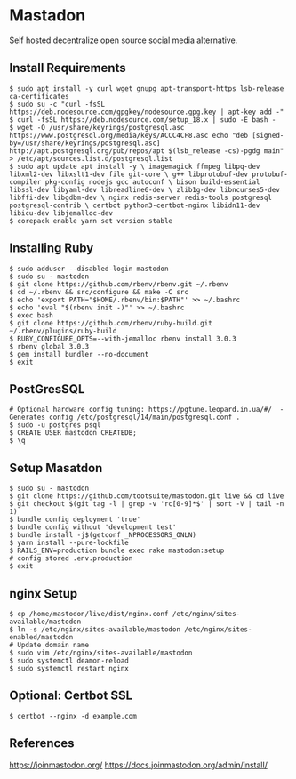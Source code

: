 Mastadon
=========

Self hosted decentralize open source social media alternative.

Install Requirements
---------------------

    $ sudo apt install -y curl wget gnupg apt-transport-https lsb-release ca-certificates 
    $ sudo su -c "curl -fsSL https://deb.nodesource.com/gpgkey/nodesource.gpg.key | apt-key add -"
    $ curl -fsSL https://deb.nodesource.com/setup_18.x | sudo -E bash - 
    $ wget -O /usr/share/keyrings/postgresql.asc https://www.postgresql.org/media/keys/ACCC4CF8.asc echo "deb [signed-by=/usr/share/keyrings/postgresql.asc] http://apt.postgresql.org/pub/repos/apt $(lsb_release -cs)-pgdg main" > /etc/apt/sources.list.d/postgresql.list 
    $ sudo apt update apt install -y \ imagemagick ffmpeg libpq-dev libxml2-dev libxslt1-dev file git-core \ g++ libprotobuf-dev protobuf-compiler pkg-config nodejs gcc autoconf \ bison build-essential libssl-dev libyaml-dev libreadline6-dev \ zlib1g-dev libncurses5-dev libffi-dev libgdbm-dev \ nginx redis-server redis-tools postgresql postgresql-contrib \ certbot python3-certbot-nginx libidn11-dev libicu-dev libjemalloc-dev 
    $ corepack enable yarn set version stable 

Installing Ruby
---------------

    $ sudo adduser --disabled-login mastodon
    $ sudo su - mastodon
    $ git clone https://github.com/rbenv/rbenv.git ~/.rbenv
    $ cd ~/.rbenv && src/configure && make -C src
    $ echo 'export PATH="$HOME/.rbenv/bin:$PATH"' >> ~/.bashrc
    $ echo 'eval "$(rbenv init -)"' >> ~/.bashrc
    $ exec bash
    $ git clone https://github.com/rbenv/ruby-build.git ~/.rbenv/plugins/ruby-build
    $ RUBY_CONFIGURE_OPTS=--with-jemalloc rbenv install 3.0.3
    $ rbenv global 3.0.3
    $ gem install bundler --no-document
    $ exit

PostGresSQL
-----------

    # Optional hardware config tuning: https://pgtune.leopard.in.ua/#/  - Generates config /etc/postgresql/14/main/postgresql.conf . 
    $ sudo -u postgres psql
    $ CREATE USER mastodon CREATEDB;
    $ \q

Setup Masatdon
--------------

    $ sudo su - mastodon
    $ git clone https://github.com/tootsuite/mastodon.git live && cd live
    $ git checkout $(git tag -l | grep -v 'rc[0-9]*$' | sort -V | tail -n 1)
    $ bundle config deployment 'true'
    $ bundle config without 'development test'
    $ bundle install -j$(getconf _NPROCESSORS_ONLN)
    $ yarn install --pure-lockfile
    $ RAILS_ENV=production bundle exec rake mastodon:setup
    # config stored .env.production
    $ exit

nginx Setup
-----------

    $ cp /home/mastodon/live/dist/nginx.conf /etc/nginx/sites-available/mastodon
    $ ln -s /etc/nginx/sites-available/mastodon /etc/nginx/sites-enabled/mastodon
    # Update domain name
    $ sudo vim /etc/nginx/sites-available/mastodon
    $ sudo systemctl deamon-reload 
    $ sudo systemctl restart nginx

Optional: Certbot SSL
---------------------

    $ certbot --nginx -d example.com
    


References
----------

https://joinmastodon.org/
https://docs.joinmastodon.org/admin/install/